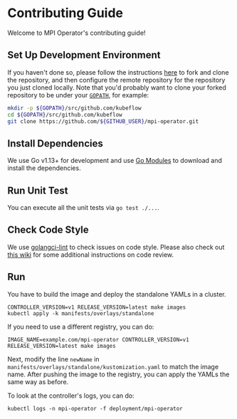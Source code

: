 # Contributing Guide

Welcome to MPI Operator's contributing guide!

## Set Up Development Environment

If you haven't done so, please follow the instructions [here](https://help.github.com/en/github/getting-started-with-github/fork-a-repo) to fork and clone the repository, and then configure the remote repository for the repository you just cloned locally. Note that you'd probably want to clone your forked repository to be under your [`GOPATH`](https://github.com/golang/go/wiki/GOPATH), for example:

```bash
mkdir -p ${GOPATH}/src/github.com/kubeflow
cd ${GOPATH}/src/github.com/kubeflow
git clone https://github.com/${GITHUB_USER}/mpi-operator.git
```

## Install Dependencies

We use Go v1.13+ for development and use [Go Modules](https://blog.golang.org/using-go-modules) to download and install the dependencies.

## Run Unit Test

You can execute all the unit tests via `go test ./...`.

## Check Code Style

We use [golangci-lint](https://github.com/golangci/golangci-lint) to check issues on code style. Please also check out [this wiki](https://github.com/golang/go/wiki/CodeReviewComments) for some additional instructions on code review.

## Run

You have to build the image and deploy the standalone YAMLs in a cluster.

```shell
CONTROLLER_VERSION=v1 RELEASE_VERSION=latest make images
kubectl apply -k manifests/overlays/standalone
```

If you need to use a different registry, you can do:

```shell
IMAGE_NAME=example.com/mpi-operator CONTROLLER_VERSION=v1 RELEASE_VERSION=latest make images
```

Next, modify the line `newName` in `manifests/overlays/standalone/kustomization.yaml`
to match the image name. After pushing the image to the registry, you can apply
the YAMLs the same way as before.

To look at the controller's logs, you can do:

```shell
kubectl logs -n mpi-operator -f deployment/mpi-operator
```